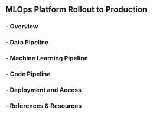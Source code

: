 ## MLOps Platform Rollout to Production
### - Overview
### - Data Pipeline
### - Machine Learning Pipeline
### - Code Pipeline
### - Deployment and Access
### - References & Resources

